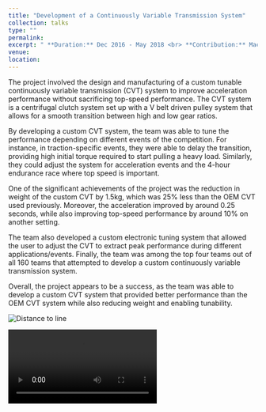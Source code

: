 ```yaml
---
title: "Development of a Continuously Variable Transmission System"
collection: talks
type: ""
permalink: 
excerpt: " **Duration:** Dec 2016 - May 2018 <br> **Contribution:** Machine Design, Manufacturing, Finite Element Analysis and Data Acquisition system <br>" 
venue:  
location: 
---
```




The project involved the design and manufacturing of a custom tunable continuously variable transmission (CVT) system to improve acceleration performance without sacrificing top-speed performance. The CVT system is a centrifugal clutch system set up with a V belt driven pulley system that allows for a smooth transition between high and low gear ratios.

By developing a custom CVT system, the team was able to tune the performance depending on different events of the competition. For instance, in traction-specific events, they were able to delay the transition, providing high initial torque required to start pulling a heavy load. Similarly, they could adjust the system for acceleration events and the 4-hour endurance race where top speed is important.

One of the significant achievements of the project was the reduction in weight of the custom CVT by 1.5kg, which was 25% less than the OEM CVT used previously. Moreover, the acceleration improved by around 0.25 seconds, while also improving top-speed performance by around 10% on another setting.

The team also developed a custom electronic tuning system that allowed the user to adjust the CVT to extract peak performance during different applications/events. Finally, the team was among the top four teams out of all 160 teams that attempted to develop a custom continuously variable transmission system.

Overall, the project appears to be a success, as the team was able to develop a custom CVT system that provided better performance than the OEM CVT system while also reducing weight and enabling tunability.

![Distance to line](http://cshah96.github.io/ChinmayShah.github.io/images/CVT.png)

<video controls>
  <source src="http://cshah96.github.io/ChinmayShah.github.io/images/CVT video.mp4" type="video/mp4">
  Your browser does not support the video tag.
</video>